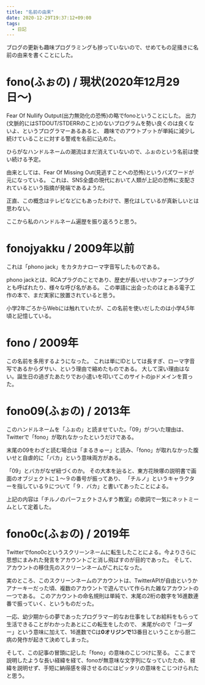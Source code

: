 ```yaml
---
title: "名前の由来"
date: 2020-12-29T19:37:12+09:00
tags:
  - 日記
---
```


ブログの更新も趣味プログラミングも捗っていないので、せめてもの足掻きに名前の由来を書くことにした。

# fono(ふぉの) / 現状(2020年12月29日〜)

Fear Of Nullify Output(出力無効化の恐怖)の略でfonoということにした。
出力(文脈的にはSTDOUT/STDERRのこと)のないプログラムを勢い良くのは良くないよ、というプログラマーあるあると、
趣味でのアウトプットが単純に減少し続けていることに対する警戒を名前に込めた。

ひらがなハンドルネームの潮流はまだ消えていないので、ふぉのという名前は使い続ける予定。

由来としては、Fear Of Missing Out(見逃すことへの恐怖)というバズワードが元になっている。
これは、SNS全盛の現代において人類が上記の恐怖に支配されているという指摘が発端であるようだ。

正直、この概念はテレビなどにもあったわけで、悪化はしているが真新しいとは思わない。

ここから私のハンドルネーム遍歴を振り返ろうと思う。

# fonojyakku / 2009年以前

これは「phono jack」をカタカナローマ字音写したものである。

phono jackとは、RCAプラグのことであり、歴史が長いせいかフォーンプラグとも呼ばれたり、様々な呼び名がある。
この単語に出会ったのはとある電子工作の本で、まだ実家に放置されていると思う。

小学2年ごろからWebには触れていたが、この名前を使いだしたのは小学4,5年頃と記憶している。

# fono / 2009年

この名前を多用するようになった。
これは単にIDとしては長すぎ、ローマ字音写であるからダサい、という理由で縮めたものである。
大して深い理由はない。誕生日の過ぎたあたりでお小遣いを叩いてこのサイトのjpドメインを買った。

# fono09(ふぉの) / 2013年

このハンドルネームを「ふぉの」と読ませていた。「09」がついた理由は、Twitterで「fono」が取れなかったというだけである。

末尾の09をわざと読む場合は「まるきゅー」と読み、「fono」が取れなかった腹いせと自虐的に「バカ」という意味両方がある。

「09」とバカがなぜ紐づくのか。
その大本を辿ると、東方花映塚の説明書で画面のオブジェクトに１〜９の番号が振ってあり、
「チルノ」というキャラクターを指している９について「９．バカ」と書いてあったことによる。

上記の内容は「チルノのパーフェクトさんすう教室」の歌詞で一気にネットミームとして定着した。

# fono0c(ふぉの) / 2019年

Twitterでfono0cというスクリーンネームに転生したことによる。今よりさらに思想にまみれた発言をアカウントごと消し飛ばすのが目的であった。
そして、アカウントの移住先のスクリーンネームがこれになった。

実のところ、このスクリーンネームのアカウントは、TwitterAPIが自由というかアナーキーだった頃、複数のアカウントで遊んでいて作られた雑なアカウントの一つである。
このアカウントの命名規則は単純で、末尾の2桁の数字を16進数連番で振っていく、というものだった。

一応、幼少期からの夢であったプログラマー的なお仕事をしてお給料をもらって生活できることがわかったあとにこの転生をしたので、
末尾がcので「コーダー」という意味に加えて、16進数でCは**0オリジンで**13番目ということから厨二病の発作が起きて決めてしまった。

そして、この記事の冒頭に記した「fono」の意味のこじつけに至る。
ここまで説明したような長い経緯を経て、fonoが無意味な文字列になっていたため、
経緯を説明せず、手短に納得感を得させるのにはピッタリの意味をこじつけられたと思う。

